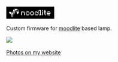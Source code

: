 ![moodlite](logo.png)

Custom firmware for [moodlite](https://moodlite.co.uk) based lamp.

![](https://galerie.strangeplanet.fr/_data/i/upload/2019/12/25/20191225213931-bf041ca4-me.jpg)

[Photos on my website](https://galerie.strangeplanet.fr/index.php?/category/191)
